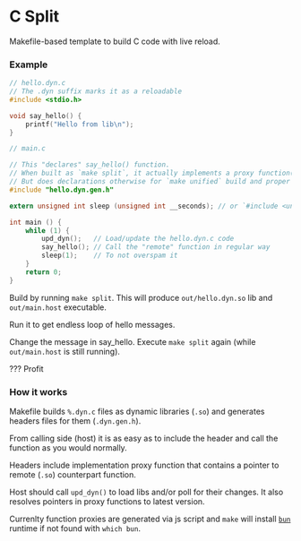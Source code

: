 # C Split

Makefile-based template to build C code with live reload.


### Example

```c
// hello.dyn.c
// The .dyn suffix marks it as a reloadable
#include <stdio.h>

void say_hello() {
    printf("Hello from lib\n");
}
```

```c
// main.c

// This "declares" say_hello() function.
// When built as `make split`, it actually implements a proxy function(s).
// But does declarations otherwise for `make unified` build and proper LSP/intellisense.
#include "hello.dyn.gen.h" 

extern unsigned int sleep (unsigned int __seconds); // or `#include <unistd.h>`

int main () {
    while (1) {
        upd_dyn();   // Load/update the hello.dyn.c code
        say_hello(); // Call the "remote" function in regular way
        sleep(1);    // To not overspam it
    }
    return 0;
}
```

Build by running `make split`. This will produce `out/hello.dyn.so` lib and `out/main.host` executable.

Run it to get endless loop of hello messages.

Change the message in say_hello. Execute `make split` again (while `out/main.host` is still running).

??? Profit


### How it works

Makefile builds `%.dyn.c` files as dynamic libraries (`.so`) and generates headers files for them (`.dyn.gen.h`).

From calling side (host) it is as easy as to include the header and call the function as you would normally.

Headers include implementation proxy function that contains a pointer to remote (`.so`) counterpart function.

Host should call `upd_dyn()` to load libs and/or poll for their changes. It also resolves pointers in proxy functions to latest version.


Currenlty function proxies are generated via js script and `make` will install [`bun`](https://bun.sh) runtime if not found with `which bun`.

